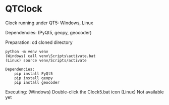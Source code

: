 # QTClock

Clock running under QT5: Windows, Linux

Dependencies:
(PyQt5, geopy, geocoder)


Preparation:
	cd cloned directory

	python -m venv venv
	(Windows) call venv\Scripts\activate.bat
	(Linux) source venv/Scripts/activate

	Dependencies:
		pip install PyQt5
		pip install geopy
		pip install geocoder

Executing:
	(Windows) Double-click the Clock5.bat icon
	(Linux) Not available yet
